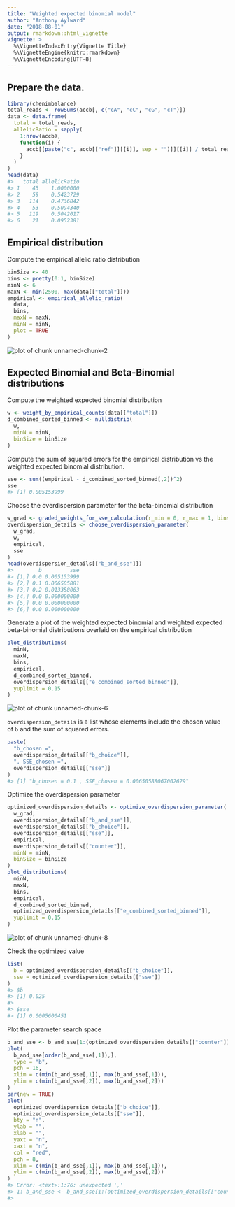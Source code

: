 ```yaml
---
title: "Weighted expected binomial model"
author: "Anthony Aylward"
date: "2018-08-01"
output: rmarkdown::html_vignette
vignette: >
  %\VignetteIndexEntry{Vignette Title}
  %\VignetteEngine{knitr::rmarkdown}
  %\VignetteEncoding{UTF-8}
---
```




## Prepare the data.


```r
library(chenimbalance)
total_reads <- rowSums(accb[, c("cA", "cC", "cG", "cT")])
data <- data.frame(
  total = total_reads,
  allelicRatio = sapply(
    1:nrow(accb),
    function(i) {
      accb[[paste("c", accb[["ref"]][[i]], sep = "")]][[i]] / total_reads[[i]]
    }
  )
)
head(data)
#>   total allelicRatio
#> 1    45    1.0000000
#> 2    59    0.5423729
#> 3   114    0.4736842
#> 4    53    0.5094340
#> 5   119    0.5042017
#> 6    21    0.0952381
```

## Empirical distribution

Compute the empirical allelic ratio distribution


```r
binSize <- 40
bins <- pretty(0:1, binSize)
minN <- 6
maxN <- min(2500, max(data[["total"]]))
empirical <- empirical_allelic_ratio(
  data,
  bins,
  maxN = maxN,
  minN = minN,
  plot = TRUE
)
```

![plot of chunk unnamed-chunk-2](figure/unnamed-chunk-2-1.png)

## Expected Binomial and Beta-Binomial distributions

Compute the weighted expected binomial distribution


```r
w <- weight_by_empirical_counts(data[["total"]])
d_combined_sorted_binned <- nulldistrib(
  w,
  minN = minN,
  binSize = binSize
)
```

Compute the sum of squared errors for the empirical distribution vs the 
weighted expected binomial distribution.


```r
sse <- sum((empirical - d_combined_sorted_binned[,2])^2)
sse
#> [1] 0.005153999
```

Choose the overdispersion parameter for the beta-binomial distribution


```r
w_grad <- graded_weights_for_sse_calculation(r_min = 0, r_max = 1, bins = bins)
overdispersion_details <- choose_overdispersion_parameter(
  w_grad,
  w,
  empirical,
  sse
)
head(overdispersion_details[["b_and_sse"]])
#>        b         sse
#> [1,] 0.0 0.005153999
#> [2,] 0.1 0.006505881
#> [3,] 0.2 0.013358063
#> [4,] 0.0 0.000000000
#> [5,] 0.0 0.000000000
#> [6,] 0.0 0.000000000
```

Generate a plot of the weighted expected binomial and weighted expected 
beta-binomial distributions overlaid on the empirical distribution


```r
plot_distributions(
  minN,
  maxN,
  bins,
  empirical,
  d_combined_sorted_binned,
  overdispersion_details[["e_combined_sorted_binned"]],
  yuplimit = 0.15
)
```

![plot of chunk unnamed-chunk-6](figure/unnamed-chunk-6-1.png)

`overdispersion_details` is a list whose elements include the chosen value of 
`b` and the sum of squared errors.


```r
paste(
  "b_chosen =",
  overdispersion_details[["b_choice"]],
  ", SSE_chosen =",
  overdispersion_details[["sse"]]
)
#> [1] "b_chosen = 0.1 , SSE_chosen = 0.00650588067002629"
```

Optimize the overdispersion parameter


```r
optimized_overdispersion_details <- optimize_overdispersion_parameter(
  w_grad,
  overdispersion_details[["b_and_sse"]],
  overdispersion_details[["b_choice"]],
  overdispersion_details[["sse"]],
  empirical,
  overdispersion_details[["counter"]],
  minN = minN,
  binSize = binSize
)
plot_distributions(
  minN,
  maxN,
  bins,
  empirical,
  d_combined_sorted_binned,
  optimized_overdispersion_details[["e_combined_sorted_binned"]],
  yuplimit = 0.15
)
```

![plot of chunk unnamed-chunk-8](figure/unnamed-chunk-8-1.png)

Check the optimized value


```r
list(
  b = optimized_overdispersion_details[["b_choice"]],
  sse = optimized_overdispersion_details[["sse"]]
)
#> $b
#> [1] 0.025
#> 
#> $sse
#> [1] 0.0005600451
```

Plot the parameter search space


```r
b_and_sse <- b_and_sse[1:(optimized_overdispersion_details[["counter"]] + 2,]
plot(
  b_and_sse[order(b_and_sse[,1]),],
  type = "b",
  pch = 16,
  xlim = c(min(b_and_sse[,1]), max(b_and_sse[,1])),
  ylim = c(min(b_and_sse[,2]), max(b_and_sse[,2]))
)
par(new = TRUE)
plot(
  optimized_overdispersion_details[["b_choice"]],
  optimized_overdispersion_details[["sse"]],
  bty = "n",
  ylab = "",
  xlab = "",
  yaxt = "n",
  xaxt = "n",
  col = "red",
  pch = 8,
  xlim = c(min(b_and_sse[,1]), max(b_and_sse[,1])),
  ylim = c(min(b_and_sse[,2]), max(b_and_sse[,2]))
)
#> Error: <text>:1:76: unexpected ','
#> 1: b_and_sse <- b_and_sse[1:(optimized_overdispersion_details[["counter"]] + 2,
#>                                                                                ^
```
